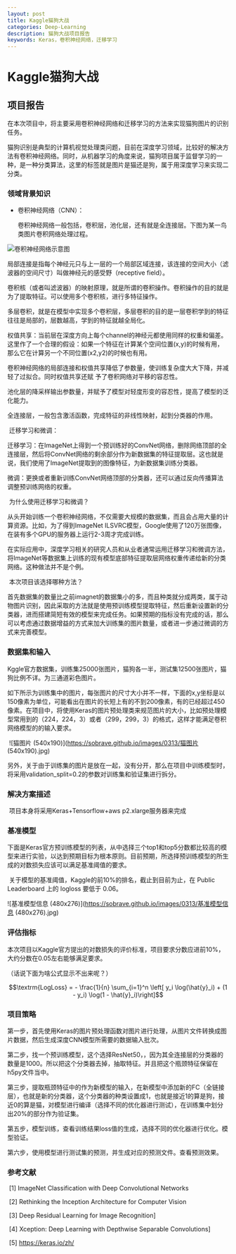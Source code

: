 ```yaml
---
layout: post
title: Kaggle猫狗大战
categories: Deep-Learning 
description: 猫狗大战项目报告
keywords: Keras，卷积神经网络，迁移学习
---
```


# Kaggle猫狗大战
## 项目报告

​	在本次项目中，将主要采用卷积神经网络和迁移学习的方法来实现猫狗图片的识别任务。

​	猫狗识别是典型的计算机视觉处理类问题，目前在深度学习领域，比较好的解决方法有卷积神经网络。同时，从机器学习的角度来说，猫狗项目属于监督学习的一种，是一种分类算法，这里的标签就是图片是猫还是狗，属于用深度学习来实现二分类。

### 领域背景知识

- 卷积神经网络（CNN）：

  卷积神经网络一般包括，卷积层，池化层，还有就是全连接层。下图为某一鸟类图片卷积网络处理过程。

![卷积神经网络示意图](https://sobrave.github.io/images/0313/卷积神经网络示意图.jpg)

​	局部连接是指每个神经元只与上一层的一个局部区域连接，该连接的空间大小（滤波器的空间尺寸）叫做神经元的感受野（receptive field）。 

​	卷积核（或者叫滤波器）的映射原理，就是所谓的卷积操作。卷积操作的目的就是为了提取特征。可以使用多个卷积核，进行多特征操作。

​	多层卷积，就是在模型中实现多个卷积层，多层卷积的目的是一层卷积学到的特征往往是局部的，层数越高，学到的特征就越全局化。

​	权值共享：当前层在深度方向上每个channel的神经元都使用同样的权重和偏差。这里作了一个合理的假设：如果一个特征在计算某个空间位置(x,y)的时候有用，那么它在计算另一个不同位置(x2,y2)的时候也有用。

​	卷积神经网络的局部连接和权值共享降低了参数量，使训练复杂度大大下降，并减轻了过拟合。同时权值共享还赋			予了卷积网络对平移的容忍性。

​	池化层的降采样输出参数量，并赋予了模型对轻度形变的容忍性，提高了模型的泛化能力。

​	全连接层，一般包含激活函数，完成特征的非线性映射，起到分类器的作用。

​	迁移学习和微调：

​	迁移学习：在ImageNet上得到一个预训练好的ConvNet网络，删除网络顶部的全连接层，然后将ConvNet网络的剩余部分作为新数据集的特征提取层。这也就是说，我们使用了ImageNet提取到的图像特征，为新数据集训练分类器。

​	微调：更换或者重新训练ConvNet网络顶部的分类器，还可以通过反向传播算法调整预训练网络的权重。

​	为什么使用迁移学习和微调？

​	从头开始训练一个卷积神经网络，不仅需要大规模的数据集，而且会占用大量的计算资源。比如，为了得到ImageNet ILSVRC模型，Google使用了120万张图像，在装有多个GPU的服务器上运行2-3周才完成训练。

​	在实际应用中，深度学习相关的研究人员和从业者通常运用迁移学习和微调方法，将ImageNet等数据集上训练的现有模型底部特征提取层网络权重传递给新的分类网络。这种做法并不是个例。

​	本次项目该选择哪种方法？

​	首先数据集的数量比之前imagnet的数据集小的多，而且种类就分成两类，属于动物图片识别，因此采取的方法就是使用预训练模型提取特征，然后重新设置新的分类器，进而搭建简短有效的模型来完成任务。如果预期的指标没有完成的话，那么可以考虑通过数据增益的方式来加大训练集的图片数量，或者进一步通过微调的方式来完善模型。

### 数据集和输入
​	Kggle官方数据集，训练集25000张图片，猫狗各一半，测试集12500张图片，猫狗比例不详。为三通道彩色图片。

​	如下所示为训练集中的图片，每张图片的尺寸大小并不一样，下面的x,y坐标是以150像素为单位，可能看出在图片的长短上有的不到200像素，有的已经超过450像素。在项目中，将使用Keras的图片预处理类来规范图片的大小，比如预处理模型常用到的（224，224，3）或者（299，299，3）的格式，这样才能满足卷积网络模型的的输入要求。

​                        	![猫图片 (540x190)](https://sobrave.github.io/images/0313/猫图片 (540x190).jpg)

​	另外，关于由于训练集的图片是放在一起，没有分开，那么在项目中训练模型时，将采用validation_split=0.2的参数对训练集和验证集进行拆分。

### 解决方案描述

​	项目本身将采用Keras+Tensorflow+aws p2.xlarge服务器来完成

### 基准模型

​	下面是Keras官方预训练模型的列表，从中选择三个top1和top5分数都比较高的模型来进行实验，以达到预期目标为根本原则。目前预期，所选择预训练模型的所生成的对数损失应该可以满足基准阈值的要求。

​	关于模型的基准阈值，Kaggle的前10%的排名，截止到目前为止，在 Public Leaderboard 上的 logloss 要低于 0.06。

![基准模型信息 (480x276)](https://sobrave.github.io/images/0313/基准模型信息 (480x276).jpg)

### 评估指标

​	本次项目以Kaggle官方提出的对数损失的评价标准，项目要求分数应进前10%，大约分数在0.05左右能够满足要求。

​（话说下面为啥公式显示不出来呢？）

$$\textrm{LogLoss} = - \frac{1}{n} \sum_{i=1}^n \left[ y_i \log(\hat{y}_i) + (1 - y_i) \log(1 - \hat{y}_i)\right]$$


### 项目策略
​	第一步，首先使用Keras的图片预处理函数对图片进行处理，从图片文件转换成图片数据，然后生成深度CNN模型所需要的数据输入批次。

​	第二步，找一个预训练模型，这个选择ResNet50，，因为其全连接层的分类器的数量是1000。所以把这个分类器去掉，抽取特征。并且把这个瓶颈特征保留在h5py文件当中。

​	第三步，提取瓶颈特征中的作为新模型的输入，在新模型中添加新的FC（全链接层），也就是新的分类器，这个分类器的种类设置成1，也就是接近1的算是狗，接近0的算是猫，对模型进行编译（选择不同的优化器进行测试），在训练集中划分出20%的部分作为验证集。

​	第五步，模型训练，查看训练结果loss值的生成，选择不同的优化器进行优化。模型验证。

​	第六步，使用模型进行测试集的预测，并生成对应的预测文件。查看预测效果。

### 参考文献

​	[1]	ImageNet Classification with Deep Convolutional Networks

​	[2]	Rethinking the Inception Architecture for Computer Vision

​	[3]	Deep Residual Learning for Image Recognition]

​	[4]	Xception: Deep Learning with Depthwise Separable Convolutions]

​	[5]	https://keras.io/zh/
